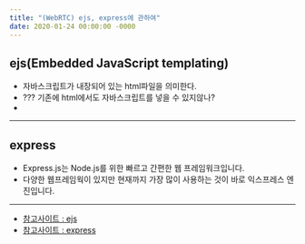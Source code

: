 ```yaml
---
title: "(WebRTC) ejs, express에 관하여"
date: 2020-01-24 00:00:00 -0000
---
```


## ejs(Embedded JavaScript templating)

* 자바스크립트가 내장되어 있는 html파일을 의미한다.
* ??? 기존에 html에서도 자바스크립트를 넣을 수 있지않나?
* 

---

## express

* Express.js는 Node.js를 위한 빠르고 간편한 웹 프레임워크입니다.
* 다양한 웹프레임웍이 있지만 현재까지 가장 많이 사용하는 것이 바로 익스프레스 엔진입니다.

---

* [참고사이트 : ejs](https://sjh836.tistory.com/155)
* [참고사이트 : express](https://ithub.tistory.com/32)